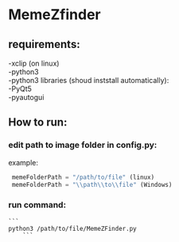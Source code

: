 # MemeZfinder
## requirements:
  -xclip (on linux)\
  -python3\
  -python3 libraries (shoud inststall automatically):\
    -PyQt5\
    -pyautogui

## How to run:
### edit path to image folder in config.py:
  example:
   ```python
    memeFolderPath = "/path/to/file" (linux)
    memeFolderPath = "\\path\\to\\file" (Windows)
   ```
### run command:
	```
  	python3 /path/to/file/MemeZFinder.py
        ```
